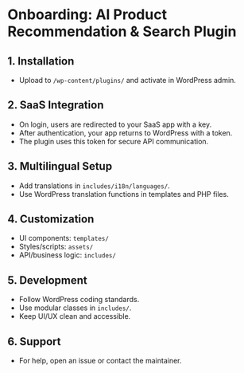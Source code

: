 # Onboarding: AI Product Recommendation & Search Plugin

## 1. Installation
- Upload to `/wp-content/plugins/` and activate in WordPress admin.

## 2. SaaS Integration
- On login, users are redirected to your SaaS app with a key.
- After authentication, your app returns to WordPress with a token.
- The plugin uses this token for secure API communication.

## 3. Multilingual Setup
- Add translations in `includes/i18n/languages/`.
- Use WordPress translation functions in templates and PHP files.

## 4. Customization
- UI components: `templates/`
- Styles/scripts: `assets/`
- API/business logic: `includes/`

## 5. Development
- Follow WordPress coding standards.
- Use modular classes in `includes/`.
- Keep UI/UX clean and accessible.

## 6. Support
- For help, open an issue or contact the maintainer.
